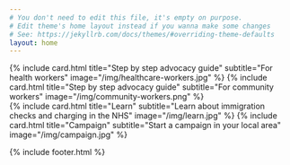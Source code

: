 ```yaml
---
# You don't need to edit this file, it's empty on purpose.
# Edit theme's home layout instead if you wanna make some changes
# See: https://jekyllrb.com/docs/themes/#overriding-theme-defaults
layout: home
---
```


<div class="container">
  <div class="card-deck">
    {% include card.html title="Step by step advocacy guide" subtitle="For health workers" image="/img/healthcare-workers.jpg" %}
    {% include card.html title="Step by step advocacy guide" subtitle="For community workers" image="/img/community-workers.png" %}
  </div>
  <div class="card-deck">
    {% include card.html title="Learn" subtitle="Learn about immigration checks and charging in the NHS" image="/img/learn.jpg" %}
    {% include card.html title="Campaign" subtitle="Start a campaign in your local area" image="/img/campaign.jpg" %}
  </div>
</div>

{% include footer.html %}
